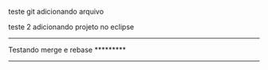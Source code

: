 teste git adicionando arquivo

teste 2 adicionando projeto no eclipse


***************************************
Testando merge e rebase *********
***************************************
